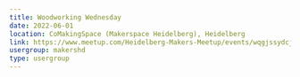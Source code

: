 ```yaml
---
title: Woodworking Wednesday
date: 2022-06-01
location: CoMakingSpace (Makerspace Heidelberg), Heidelberg
link: https://www.meetup.com/Heidelberg-Makers-Meetup/events/wqgjssydcjbcb/
usergroup: makershd
type: usergroup
---
```

